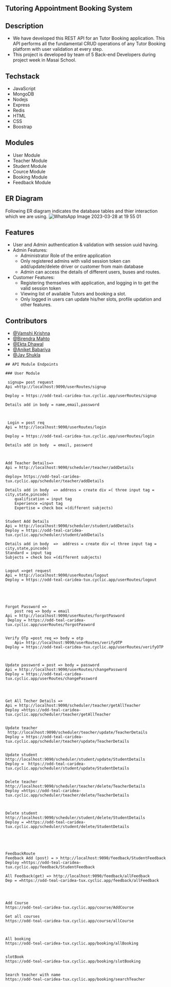 ## Tutoring Appointment Booking System


## Description


- We have developed this REST API for an Tutor Booking application. This API performs all the fundamental CRUD operations of any Tutor Booking platform with user validation at every step.
- This project is developed by team of 5 Back-end Developers during project week in Masai School.

## Techstack

- JavaScript
- MongoDB
- Nodejs
- Express
- Redis
- HTML
- CSS
- Boostrap

## Modules

- User Module
- Teacher Module
- Student Module
- Cource Module
- Booking Module
- Feedback Module

## ER Diagram
Following ER diagram indicates the database tables and thier interaction which we are using.
![WhatsApp Image 2023-03-28 at 19 55 01](https://user-images.githubusercontent.com/82109628/229362398-d2545398-01da-4b4e-8af1-9e4d747c184b.jpg)

## Features

* User and Admin authentication & validation with session uuid having.
* Admin Features:
    * Administrator Role of the entire application
    * Only registered admins with valid session token can add/update/delete driver or customer from main database
    * Admin can access the details of different users, buses and routes.
* Customer Features:
    * Registering themselves with application, and logging in to get the valid session token
    * Viewing list of available Tutors and booking a slot.
    * Only logged in users can update his/her slots, profile updation and other features.
 
 
 ## Contributors
- [@Vamshi Krishna](https://github.com/Vamshi8464)
- [@Birendra Mahto](https://github.com/bire210)
- [@Ekta Dhawal ](https://github.com/Dekta)
- [@Aniket Babariya](https://github.com/aniketbabariya24)
- [@Jay Shukla](https://github.com/jayshukla)


```
## API Module Endpoints

### User Module

 signup= post request
Api =http://localhost:9090/userRoutes/signup

Deploy = https://odd-teal-caridea-tux.cyclic.app/userRoutes/signup

Details add in body = name,email,password



 Login = post req
Api = http://localhost:9090/userRoutes/login

Deploy = https://odd-teal-caridea-tux.cyclic.app/userRoutes/login

Details add in body  = email, password



Add Teacher Details=>
Api = http://localhost:9090/scheduler/teacher/addDetails

deploy= https://odd-teal-caridea-tux.cyclic.app/scheduler/teacher/addDetails

Details add in body  => address = create div =( three input tag = city,state,pincode)
	qualification = input tag
	Experience =input tag
	Expertise = check box =(different subjects)


Student Add Details 
Api = http://localhost:9090/scheduler/student/addDetails
Deploy = https://odd-teal-caridea-tux.cyclic.app/scheduler/student/addDetails

Details add in body  =>  address = create div =( three input tag = city,state,pincode)
Standard = input tag
Subjects = check box =(different subjects)


Logout =>get request
Api = http://localhost:9090/userRoutes/logout
Deploy = https://odd-teal-caridea-tux.cyclic.app/userRoutes/logout





Forgot Password =>
	post req => body = email
Api = http://localhost:9090/userRoutes/forgotPasword  
 Deploy = https://odd-teal-caridea-tux.cyclic.app/userRoutes/forgotPasword 

	
Verify OTp =post req => body = otp
 	Api= http://localhost:9090/userRoutes/verifyOTP
Deploy = https://odd-teal-caridea-tux.cyclic.app/userRoutes/verifyOTP
 

	
Update password = post => body = password
Api = http://localhost:9090/userRoutes/changePassword
Deploy = https://odd-teal-caridea-tux.cyclic.app/userRoutes/changePassword




Get All Techer Details => 
Api = http://localhost:9090/scheduler/teacher/getAllTeacher
Deploy =https://odd-teal-caridea-tux.cyclic.app/scheduler/teacher/getAllTeacher


Update teacher
 http://localhost:9090/scheduler/teacher/update/TeacherDetails
Deploy = https://odd-teal-caridea-tux.cyclic.app/scheduler/teacher/update/TeacherDetails


Update student
http://localhost:9090/scheduler/student/update/StudentDetails
Deploy =  https://odd-teal-caridea-tux.cyclic.app/scheduler/student/update/StudentDetails


Delete teacher
http://localhost:9090/scheduler/teacher/delete/TeacherDetails
Deploy =https://odd-teal-caridea-tux.cyclic.app/scheduler/teacher/delete/TeacherDetails



Delete student
http://localhost:9090/scheduler/student/delete/StudentDetails
Deploy = =https://odd-teal-caridea-tux.cyclic.app/scheduler/student/delete/StudentDetails





FeedbackRoute 
Feedback Add (post) = > http://localhost:9090/feedback/StudentFeedback     
Deploy =https://odd-teal-caridea-tux.cyclic.app/feedback/StudentFeedback 
  
All Feedback(get) => http://localhost:9090/feedback/allFeedback
Dep = =https://odd-teal-caridea-tux.cyclic.app/feedback/allFeedback




Add Course 
https://odd-teal-caridea-tux.cyclic.app/course/AddCourse

Get all courses
https://odd-teal-caridea-tux.cyclic.app/course/allCourse



All booking
https://odd-teal-caridea-tux.cyclic.app/booking/allBooking


slotBook
https://odd-teal-caridea-tux.cyclic.app/booking/slotBooking


Search teacher with name
https://odd-teal-caridea-tux.cyclic.app/booking/searchTeacher


